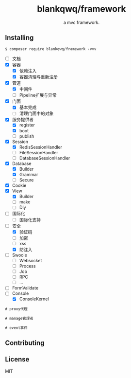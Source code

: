 <h1 align="center">blankqwq/framework </h1>

<p align="center"> a mvc framework.</p>


## Installing

```shell
$ composer require blankqwq/framework -vvv
```


- [ ] 文档
- [x] 容器
    - [x] 依赖注入
    - [x] 容器清理与重新注册
- [x] 管道
    - [x] 中间件
    - [ ] Pipeline扩展与异常
- [x] 门面
    - [x] 基本完成
    - [ ] 清理门面中的对象
- [x] 服务提供者
    - [x] register
    - [x] boot
    - [ ] publish
- [x] Session
    - [x] RedisSessionHandler
    - [ ] FileSessionHandler
    - [ ] DatabaseSessionHandler
- [x] Database
    - [x] Builder
    - [x] Grammar
    - [ ] Secure
- [x] Cookie
- [x] View
    - [x] Builder
    - [ ] make
    - [ ] Diy
- [ ] 国际化
    - [ ] 国际化支持
- [ ] 安全
    - [x] 验证码
    - [ ] 加密
    - [ ] xss
    - [x] 防注入
- [ ] Swoole
    - [ ] Websocket
    - [ ] Process
    - [ ] Job
    - [ ] RPC
    - [ ] ...
- [ ] FormValidate
- [ ] Console
    - [x] ConsoleKernel

```
# proxy代理

# manage管理者

# event事件
```



## Contributing


## License

MIT
